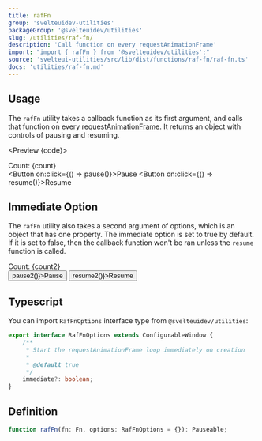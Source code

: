 ```yaml
---
title: rafFn
group: 'svelteuidev-utilities'
packageGroup: '@svelteuidev/utilities'
slug: /utilities/raf-fn/
description: 'Call function on every requestAnimationFrame'
import: "import { rafFn } from '@svelteuidev/utilities';"
source: 'svelteui-utilities/src/lib/dist/functions/raf-fn/raf-fn.ts'
docs: 'utilities/raf-fn.md'
---
```


<script lang='ts'>
    import { Button } from '@svelteuidev/core';
	import { rafFn } from '@svelteuidev/utilities';
    import { Heading, Preview } from 'components'

    let count = 0;
    let count2 = 0;
    const { pause, resume } = rafFn(() => {
        count++;
    });
    const { pause: pause2, resume: resume2 } = rafFn(() => {
        count2++;
    }, {immediate: false});

    const code = `
    <script>
        import { rafFn } from '@svelteuidev/utilities';
        import { Button } from '@svelteuidev/core';

        let count = 0;
        const { pause, resume } = rafFn(() => {
            count++;
        });
    <\/script>

    <div>Count: {count}<\/div>
    <Button on:click={() => pause()}>Pause<\/Button>
    <Button on:click={() => resume()}>Resume<\/Button>
    `;

    const code2 = `
    <script>
        import { rafFn } from '@svelteuidev/utilities';
        import { Button } from '@svelteuidev/core';

        let count = 0;
        const { pause, resume } = rafFn(() => {
            count++;
        }, {immediate: false});
    <\/script>

    <div>Count: {count}<\/div>
    <Button on:click={() => pause()}>Pause<\/Button>
    <Button on:click={() => resume()}>Resume<\/Button>
    `;
</script>

<Heading />

## Usage

The `rafFn` utility takes a callback function as its first argument, and calls that function on every [requestAnimationFrame](https://developer.mozilla.org/en-US/docs/Web/API/window/requestAnimationFrame). It returns an object with controls of pausing and resuming.

<Preview {code}>
    <div>Count: {count}</div>
    <Button on:click={() => pause()}>Pause</Button>
    <Button on:click={() => resume()}>Resume</Button>
</Preview>

## Immediate Option

The `rafFn` utility also takes a second argument of options, which is an object that has one property. The immediate option is set to true by default. If it is set to false, then the callback function won't be ran unless the `resume` function is called.

<Preview code={code2}>
    <div>Count: {count2}</div>
    <Button on:click={() => pause2()}>Pause</Button>
    <Button on:click={() => resume2()}>Resume</Button>
</Preview>

## Typescript

You can import `RafFnOptions` interface type from `@svelteuidev/utilities`:

```ts
export interface RafFnOptions extends ConfigurableWindow {
    /**
     * Start the requestAnimationFrame loop immediately on creation
     *
     * @default true
     */
    immediate?: boolean;
}
```

## Definition

```ts
function rafFn(fn: Fn, options: RafFnOptions = {}): Pauseable;
```